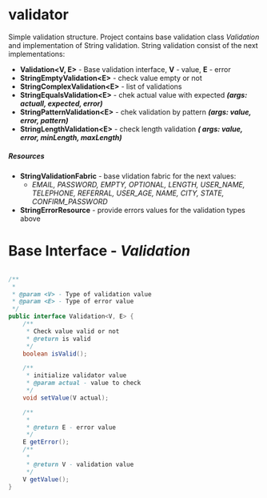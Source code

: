 # validator
Simple validation structure. Project contains base validation class *Validation* and implementation of String validation.
String validation consist of the next implementations:
* __Validation<V, E>__ - Base validation interface, __V__ - value, __E__ - error
* __StringEmptyValidation\<E>__ - check value empty or not
* __StringComplexValidation\<E>__ - list of validations
* __StringEqualsValidation\<E>__ - chek actual value with expected __*(args: actuall, expected, error)*__
* __StringPatternValidation\<E>__ - chek validation by pattern __*(args: value, error, pattern)*__
* __StringLengthValidation\<E>__  - check length validation __*( args: value, error, minLength, maxLength)*__
##### Resources
* __StringValidationFabric<E>__ - base vlidation fabric for the next values: 
  * *EMAIL, PASSWORD, EMPTY, OPTIONAL, LENGTH, USER_NAME, TELEPHONE, REFERRAL, USER_AGE, NAME, CITY, STATE, CONFIRM_PASSWORD*
* __StringErrorResource<E>__  - provide errors values for the validation types above

# Base Interface - *Validation*

```java

/**
 * 
 * @param <V> - Type of validation value
 * @param <E> - Type of error value
 */
public interface Validation<V, E> {
    /**
     * Check value valid or not
     * @return is valid
     */
    boolean isValid();

    /**
     * initialize validator value
     * @param actual - value to check
     */
    void setValue(V actual);

    /**
     *
     * @return E - error value
     */
    E getError();
    /**
     *
     * @return V - validation value
     */
    V getValue();
}


```

